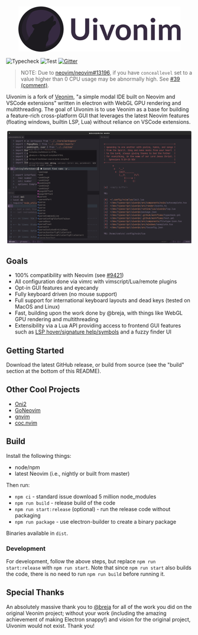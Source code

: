 <p align="center">
	<img src="./art/header.png" alt="Uivonim header"></img>
</p>

![Typecheck](https://github.com/smolck/uivonim/workflows/Typecheck/badge.svg) ![Test](https://github.com/smolck/uivonim/workflows/Test/badge.svg) [![Gitter](https://badges.gitter.im/uivonim/community.svg)](https://gitter.im/uivonim/community?utm_source=badge&utm_medium=badge&utm_campaign=pr-badge)

> NOTE: Due to [neovim/neovim#13196](https://github.com/neovim/neovim/issues/13196), if you have `conceallevel` set to a value higher than 0 CPU usage may be abnormally high. See [#39 (comment)](https://github.com/smolck/uivonim/issues/39#issuecomment-719816263).

Uivonim is a fork of [Veonim](https://github.com/veonim/veonim/commit/f780b7fc8079755ecac65b475eee3c6358857696),
"a simple modal IDE built on Neovim and VSCode extensions" written in electron with WebGL GPU
rendering and multithreading. The goal of
Uivonim is to use Veonim as a base for building a feature-rich cross-platform GUI
that leverages the latest Neovim features (floating windows, builtin LSP, Lua)
without reliance on VSCode extensions.

![](./screenshots/main.png)

## Goals

- 100% compatibility with Neovim (see [#9421](https://github.com/neovim/neovim/issues/9421))
- All configuration done via vimrc with vimscript/Lua/remote plugins
- Opt-in GUI features and eyecandy
- Fully keyboard driven (no mouse support)
- Full support for international keyboard layouts and dead keys (tested on MacOS and Linux)
- Fast, building upon the work done by @breja, with things like WebGL GPU
  rendering and multithreading
- Extensibility via a Lua API providing access to frontend GUI features such as
  [LSP hover/signature help/symbols](https://github.com/smolck/uivonim/wiki/Builtin-LSP) and a fuzzy finder UI

## Getting Started

Download the latest GitHub release, or build from source (see the "build" section at the bottom of this README).

## Other Cool Projects

- [Oni2](https://github.com/onivim/oni2)
- [GoNeovim](https://github.com/akiyosi/goneovim)
- [gnvim](https://github.com/vhakulinen/gnvim)
- [coc.nvim](https://github.com/neoclide/coc.nvim)

## Build

Install the following things:

- node/npm
- latest Neovim (i.e., nightly or built from master)

Then run:

- `npm ci` - standard issue download 5 million node_modules
- `npm run build` - release build of the code
- `npm run start:release` (optional) - run the release code without packaging
- `npm run package` - use electron-builder to create a binary package

Binaries available in `dist`.

### Development

For development, follow the above steps, but replace `npm run start:release` with
`npm run start`. Note that since `npm run start` also builds the code, there is no need to
run `npm run build` before running it.

## Special Thanks

An absolutely massive thank you to [@breja](https://github.com/breja) for all
of the work you did on the original Veonim project; without your work
(including the amazing achievement of making Electron snappy!) and vision
for the original project, Uivonim would not exist. Thank you!
